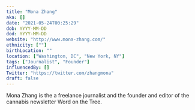 ```yaml
---
title: "Mona Zhang"
aka: []
date: "2021-05-24T00:25:29"
dob: YYYY-MM-DD
dod: YYYY-MM-DD
website: "http://www.mona-zhang.com/"
ethnicity: [""]
birthLocation: ""
location: ["Washington, DC", "New York, NY"]
tags: ["Journalist", "Founder"]
influencedBy: []
Twitter: "https://twitter.com/zhangmona"
draft: false
---
```


Mona Zhang is the a freelance journalist and the founder and editor of the cannabis newsletter Word on the Tree.
